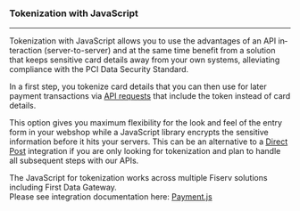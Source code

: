 ### Tokenization with JavaScript
---

<span><span><span><span lang="EN-US"><span>Tokenization with JavaScript allows you to use the advantages of an API interaction (server-to-server) and at the same time benefit from a solution that keeps sensitive card details away from&nbsp;your own systems, alleviating compliance with the PCI Data Security Standard.</span></span></span></span></span>

In a first step, you tokenize card details that you can then use for later payment transactions via [API requests][1]&nbsp;that include the token instead of card details.

This option&nbsp;gives you maximum flexibility for the look and feel of the entry form in your webshop while a JavaScript library encrypts the sensitive information before it hits your servers. This can be an alternative to a [Direct Post][2]&nbsp;integration if you are only looking for tokenization and plan to handle all subsequent steps with our APIs.

The JavaScript for tokenization works across multiple Fiserv solutions including First Data Gateway.  
Please see integration documentation here: [Payment.js][3]

 [1]: https://docs.firstdata.com/org/gateway/node/326
 [2]: https://docs.firstdata.com/org/gateway/node/350
 [3]: https://docs.paymentjs.firstdata.com/
